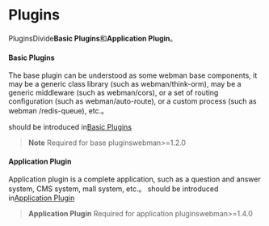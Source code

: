 # Plugins
PluginsDivide**Basic Plugins**和**Application Plugin**。

#### Basic Plugins
The base plugin can be understood as some webman base components, it may be a generic class library (such as webman/think-orm), may be a generic middleware (such as webman/cors), or a set of routing configuration (such as webman/auto-route), or a custom process (such as webman /redis-queue), etc.。


should be introduced in[Basic Plugins](plugin/base.md)

> **Note**
> Required for base pluginswebman>=1.2.0

#### Application Plugin
Application plugin is a complete application, such as a question and answer system, CMS system, mall system, etc.。
should be introduced in[Application Plugin](plugin/app.md)

> **Application Plugin**
> Required for application pluginswebman>=1.4.0
